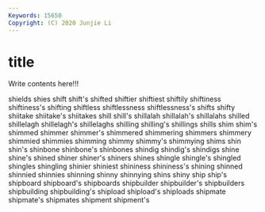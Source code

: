 ```yaml
---
Keywords: 15650
Copyright: (C) 2020 Junjie Li
---
```


# title

Write contents here!!!

shields 
shies 
shift 
shift's 
shifted 
shiftier 
shiftiest 
shiftily 
shiftiness
shiftiness's 
shifting 
shiftless 
shiftlessness 
shiftlessness's 
shifts 
shifty 
shiitake 
shiitake's 
shiitakes
shill 
shill's 
shillalah 
shillalah's 
shillalahs 
shilled 
shillelagh 
shillelagh's 
shillelaghs 
shilling
shilling's 
shillings 
shills 
shim 
shim's 
shimmed 
shimmer 
shimmer's 
shimmered 
shimmering
shimmers 
shimmery 
shimmied 
shimmies 
shimming 
shimmy 
shimmy's 
shimmying 
shims 
shin
shin's 
shinbone 
shinbone's 
shinbones 
shindig 
shindig's 
shindigs 
shine 
shine's 
shined
shiner 
shiner's 
shiners 
shines 
shingle 
shingle's 
shingled 
shingles 
shingling 
shinier
shiniest 
shininess 
shininess's 
shining 
shinned 
shinnied 
shinnies 
shinning 
shinny 
shinnying
shins 
shiny 
ship 
ship's 
shipboard 
shipboard's 
shipboards 
shipbuilder 
shipbuilder's 
shipbuilders
shipbuilding 
shipbuilding's 
shipload 
shipload's 
shiploads 
shipmate 
shipmate's 
shipmates 
shipment 
shipment's
